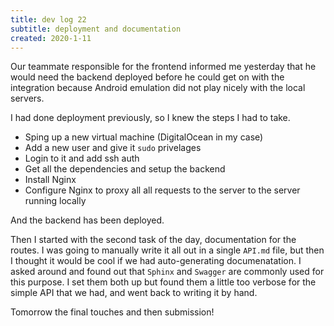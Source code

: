 ```yaml
---
title: dev log 22
subtitle: deployment and documentation
created: 2020-1-11
---
```


Our teammate responsible for the frontend informed me yesterday that he would need the backend deployed before he could get on with the integration because Android emulation did not play nicely with the local servers.

I had done deployment previously, so I knew the steps I had to take.

- Sping up a new virtual machine (DigitalOcean in my case)
- Add a new user and give it `sudo` privelages
- Login to it and add ssh auth
- Get all the dependencies and setup the backend
- Install Nginx
- Configure Nginx to proxy all all requests to the server to the server running locally

And the backend has been deployed.

Then I started with the second task of the day, documentation for the routes. I was going to manually write it all out in a single `API.md` file, but then I thought it would be cool if we had auto-generating documenatation. I asked around and found out that `Sphinx` and `Swagger` are commonly used for this purpose. I set them both up but found them a little too verbose for the simple API that we had, and went back to writing it by hand.

Tomorrow the final touches and then submission!
